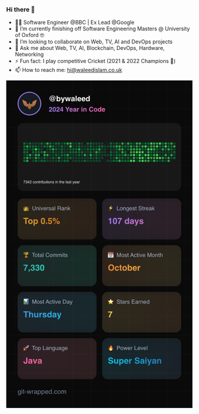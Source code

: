 ### Hi there 👋
- 👨‍💻 Software Engineer @BBC | Ex Lead @Google
- 🌱 I’m currently finishing off Software Engineering Masters @ University of Oxford 🤓
- 👯 I’m looking to collaborate on Web, TV, AI and DevOps projects
- 💬 Ask me about Web, TV, AI, Blockchain, DevOps, Hardware, Networking 
- ⚡ Fun fact: I play competitive Cricket (2021 & 2022 Champions 🥇)
- 📫 How to reach me: hi@waleedislam.co.uk

<img src="year-review/2024.png" alt="2024 Year in Review" style="max-width: 500px;">
